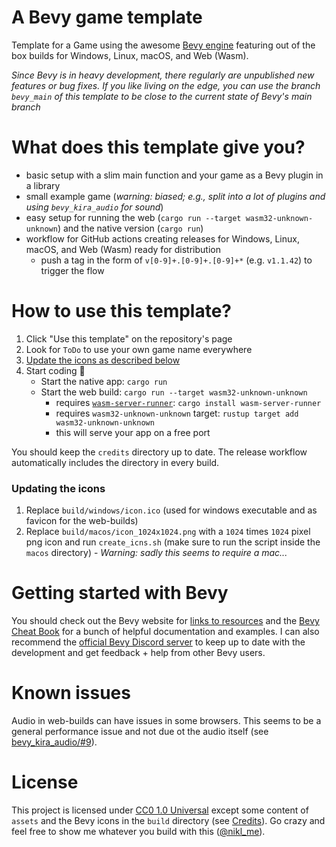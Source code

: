 # A Bevy game template

Template for a Game using the awesome [Bevy engine][bevy] featuring out of the box builds for Windows, Linux, macOS, and Web (Wasm).

_Since Bevy is in heavy development, there regularly are unpublished new features or bug fixes. If you like living on the edge, you can use the branch `bevy_main` of this template to be close to the current state of Bevy's main branch_
 
# What does this template give you?
* basic setup with a slim main function and your game as a Bevy plugin in a library
* small example game (*warning: biased; e.g., split into a lot of plugins and using `bevy_kira_audio` for sound*)
* easy setup for running the web (`cargo run --target wasm32-unknown-unknown`) and the native version (`cargo run`)
* workflow for GitHub actions creating releases for Windows, Linux, macOS, and Web (Wasm) ready for distribution
    * push a tag in the form of `v[0-9]+.[0-9]+.[0-9]+*` (e.g. `v1.1.42`) to trigger the flow

# How to use this template?
 1. Click "Use this template" on the repository's page
 2. Look for `ToDo` to use your own game name everywhere
 3. [Update the icons as described below](#updating-the-icons)
 4. Start coding :tada:
    * Start the native app: `cargo run`
    * Start the web build: `cargo run --target wasm32-unknown-unknown`
       * requires [`wasm-server-runner`]: `cargo install wasm-server-runner`
       * requires `wasm32-unknown-unknown` target: `rustup target add wasm32-unknown-unknown`
       * this will serve your app on a free port

You should keep the `credits` directory up to date. The release workflow automatically includes the directory in every build.

### Updating the icons
 1. Replace `build/windows/icon.ico` (used for windows executable and as favicon for the web-builds)
 2. Replace `build/macos/icon_1024x1024.png` with a `1024` times `1024` pixel png icon and run `create_icns.sh` (make sure to run the script inside the `macos` directory) - _Warning: sadly this seems to require a mac..._

# Getting started with Bevy

You should check out the Bevy website for [links to resources][bevy-learn] and the [Bevy Cheat Book] for a bunch of helpful documentation and examples. I can also recommend the [official Bevy Discord server][bevy-discord] to keep up to date with the development and get feedback + help from other Bevy users.

# Known issues

Audio in web-builds can have issues in some browsers. This seems to be a general performance issue and not due ot the audio itself (see [bevy_kira_audio/#9][firefox-sound-issue]).

# License

This project is licensed under [CC0 1.0 Universal](LICENSE) except some content of `assets` and the Bevy icons in the `build` directory (see [Credits](credits/CREDITS.md)). Go crazy and feel free to show me whatever you build with this ([@nikl_me][nikl-twitter]).

[bevy]: https://bevyengine.org/
[bevy-learn]: https://bevyengine.org/learn/
[bevy-discord]: https://discord.gg/bevy
[nikl-twitter]: https://twitter.com/nikl_me
[firefox-sound-issue]: https://github.com/NiklasEi/bevy_kira_audio/issues/9
[Bevy Cheat Book]: https://bevy-cheatbook.github.io/introduction.html
[`wasm-server-runner`]: https://github.com/jakobhellermann/wasm-server-runner
